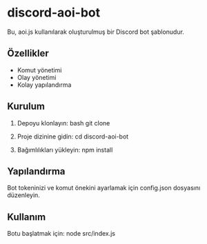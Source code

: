 # discord-aoi-bot

Bu, aoi.js kullanılarak oluşturulmuş bir Discord bot şablonudur.

## Özellikler

- Komut yönetimi
- Olay yönetimi 
- Kolay yapılandırma

## Kurulum

1. Depoyu klonlayın:
   bash
   git clone <depo-url>

2. Proje dizinine gidin:
   cd discord-aoi-bot

3. Bağımlılıkları yükleyin:
   npm install

##  Yapılandırma

Bot tokeninizi ve komut önekini ayarlamak için config.json dosyasını düzenleyin.

## Kullanım

Botu başlatmak için:
node src/index.js